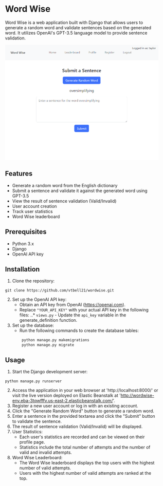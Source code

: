 # Word Wise

Word Wise is a web application built with Django that allows users to generate a random word and validate sentences based on the generated word. It utilizes OpenAI's GPT-3.5 language model to provide sentence validation.

![Alt Text](project1__.png)


## Features

- Generate a random word from the English dictionary
- Submit a sentence and validate it against the generated word using GPT-3.5
- View the result of sentence validation (Valid/Invalid)
- User account creation
- Track user statistics
- Word Wise leaderboard

## Prerequisites

- Python 3.x
- Django
- OpenAI API key

## Installation

1. Clone the repository:
```shell
git clone https://github.com/vtbell21/wordwise.git
```
2. Set up the OpenAI API key:
   * Obtain an API key from OpenAI (https://openai.com).
   * Replace `"YOUR_API_KEY"` with your actual API key in the following files:
       ..* `views.py` - Update the `api_key` variable in the generate_definition function.
3. Set up the database:
   * Run the following commands to create the database tables:
     ```shell
      python manage.py makemigrations
      python manage.py migrate
      ```
## Usage 

1. Start the Django development server:
  ```shell
  python manage.py runserver
  ```
2. Access the application in your web browser at 'http://localhost:8000/' or visit the live version deployed on Elastic Beanstalk at 'http://wordwise-env.eba-3tqwfffv.us-east-2.elasticbeanstalk.com/'.
3. Register a new user account or log in with an existing account.
4. Click the "Generate Random Word" button to generate a random word.
5. Enter a sentence in the provided textarea and click the "Submit" button to validate the sentence.
6. The result of sentence validation (Valid/Invalid) will be displayed.
7. User Statistics:
   * Each user's statistics are recorded and can be viewed on their profile page.
   * Statistics include the total number of attempts and the number of valid and invalid attempts.
8. Word Wise Leaderboard:
   * The Word Wise leaderboard displays the top users with the highest number of valid attempts.
   * Users with the highest number of valid attempts are ranked at the top.
